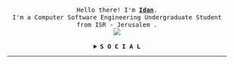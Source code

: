 <p align="center">
  <br>
  <samp>
    Hello there! I'm <b><a rel="nofollow noopener noreferrer" target="_blank" href="https://tanx.dev">Idan</a></b>.
    <br>I'm a Computer Software Engineering Undergraduate Student from ISR - Jerusalem .<br>

</samp>

  <img src="https://media3.giphy.com/media/eKVQGBN9NTV2vNpqZA/giphy.gif?cid=ecf05e47jv9g6oekvgkqhtrkaxsoc4h7fp5s0e3z9xmkxcu7&rid=giphy.gif&ct=g" width="200"/>

</p>


<details align="center">

<summary> <b> <samp> S O C I A L </samp></b></summary>
<samp>
 <b><h2 style="color: #fc6203">S E E &nbsp;M O R E</h2> </b>

<img src="https://raw.githubusercontent.com/TanZng/TanZng/master/assets/bonefire.gif" width="200"/>

Current Project: <a href="https://github.com/idankelman/Typing_Website">Typing Wbsite For Programmers.</a>

<p align="center">
  <a rel="nofollow noopener noreferrer" target="_blank" href="https://www.linkedin.com/in/tania-r-zuniga/">
  <img src="https://raw.githubusercontent.com/TanZng/TanZng/master/assets/linkedin.png" width="30px" alt="LinkedIn"></a>
  &nbsp; 
  &nbsp;
  <a rel="nofollow noopener noreferrer" target="_blank" href="https://twitter.com/tanx_dev">
  <img src="https://raw.githubusercontent.com/TanZng/TanZng/master/assets/twitter.png" width="30px" alt="Twitter"></a>
  &nbsp; 
  &nbsp;
  <a rel="nofollow noopener noreferrer" target="_blank" href="https://www.youtube.com/channel/UCbBb1mcQ3nG-5B5Md5wJXzw">
  <img src="https://raw.githubusercontent.com/TanZng/TanZng/master/assets/youtube.png" width="30px" alt="YouTube"></a>
  &nbsp;
  &nbsp;
  <a rel="nofollow noopener noreferrer" target="_blank" href="https://tanx.dev/estus-flask">
  <img src="https://raw.githubusercontent.com/TanZng/TanZng/master/assets/estus_flask.png" width="23px" alt="Secret"></a>
</p> 


</samp>
</details>

----
